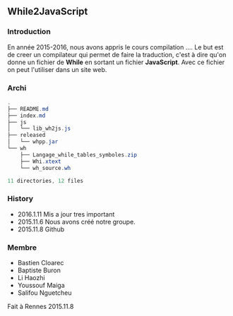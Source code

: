 ## While2JavaScript

### Introduction

  En année 2015-2016, nous avons appris le cours compilation ....
  Le but est de creer un compilateur qui permet de faire la traduction, c'est à dire qu'on donne un fichier de **While** en sortant un fichier **JavaScript**. Avec ce fichier on peut l'utiliser dans un site web.

### Archi

``` java
.
├── README.md
├── index.md
├── js
│   └── lib_wh2js.js
├── released
│   └── whpp.jar
└── wh
    ├── Langage_while_tables_symboles.zip
    ├── Whi.xtext
    └── wh_source.wh

11 directories, 12 files
```

### History

  * 2016.1.11 Mis a jour tres important
  * 2015.11.6 Nous avons créé notre groupe.
  * 2015.11.8 Github

### Membre

  * Bastien Cloarec
  * Baptiste Buron
  * Li Haozhi
  * Youssouf Maiga
  * Salifou Nguetcheu

Fait à Rennes
2015.11.8
